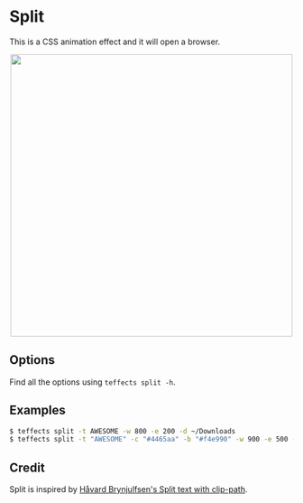 # Split

This is a CSS animation effect and it will open a browser.

<p align="center">
<img width="500" src="https://raw.githubusercontent.com/shinokada/teffects/main/images/split.png" /> 
</p>

## Options

Find all the options using `teffects split -h`.

## Examples

```sh
$ teffects split -t AWESOME -w 800 -e 200 -d ~/Downloads
$ teffects split -t "AWESOME" -c "#4465aa" -b "#f4e990" -w 900 -e 500 -d ~/Downloads
```

## Credit

Split is inspired by [Håvard Brynjulfsen's Split text with clip-path](https://codepen.io/havardob/pen/PoPaWaE).